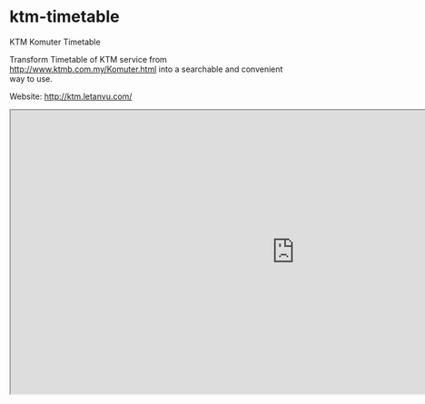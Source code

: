 # ktm-timetable
KTM Komuter Timetable 

Transform Timetable of KTM service from http://www.ktmb.com.my/Komuter.html into a searchable and convenient way to use.

Website: http://ktm.letanvu.com/

<iframe src="https://docs.google.com/spreadsheets/d/e/2PACX-1vTtoQ9hZxHG4oBuvD3yDVH5C5XFhP3eHjZ4FgENfgwsJDvIJrQ8ghiljNOXnv_tu1u6135PVzuX1HjL/pubhtml?widget=true&amp;headers=false"
width="1000" height="500" ></iframe>

<!-- Global site tag (gtag.js) - Google Analytics -->
<script async src="https://www.googletagmanager.com/gtag/js?id=UA-87063471-4"></script>
<script>
  window.dataLayer = window.dataLayer || [];
  function gtag(){dataLayer.push(arguments);}
  gtag('js', new Date());

  gtag('config', 'UA-87063471-4');
</script>
